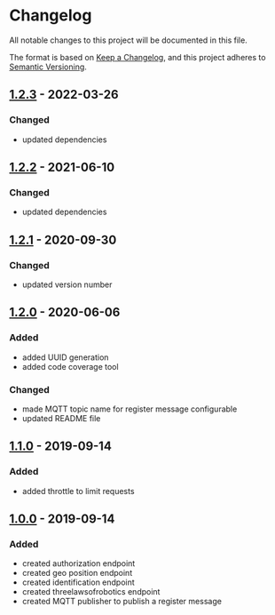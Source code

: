 # Changelog
All notable changes to this project will be documented in this file.

The format is based on [Keep a Changelog](https://keepachangelog.com/en/1.0.0/),
and this project adheres to [Semantic Versioning](https://semver.org/spec/v2.0.0.html).

## [1.2.3] - 2022-03-26
### Changed
- updated dependencies

## [1.2.2] - 2021-06-10
### Changed
- updated dependencies

## [1.2.1] - 2020-09-30
### Changed
- updated version number

## [1.2.0] - 2020-06-06
### Added
- added UUID generation
- added code coverage tool
### Changed
- made MQTT topic name for register message configurable
- updated README file

## [1.1.0] - 2019-09-14
### Added
- added throttle to limit requests

## [1.0.0] - 2019-09-14
### Added
- created authorization endpoint
- created geo position endpoint
- created identification endpoint
- created threelawsofrobotics endpoint
- created MQTT publisher to publish a register message

[Unreleased]: https://github.com/hendrik-scholz/iot-device-information/compare/1.2.3...HEAD
[1.2.3]: https://github.com/hendrik-scholz/iot-device-information/compare/1.2.2...1.2.3
[1.2.2]: https://github.com/hendrik-scholz/iot-device-information/compare/1.2.1...1.2.2
[1.2.1]: https://github.com/hendrik-scholz/iot-device-information/compare/1.2.0...1.2.1
[1.2.0]: https://github.com/hendrik-scholz/iot-device-information/compare/1.1.0...1.2.0
[1.1.0]: https://github.com/hendrik-scholz/iot-device-information/compare/1.0.0...1.1.0
[1.0.0]: https://github.com/hendrik-scholz/iot-device-information/releases/tag/1.0.0